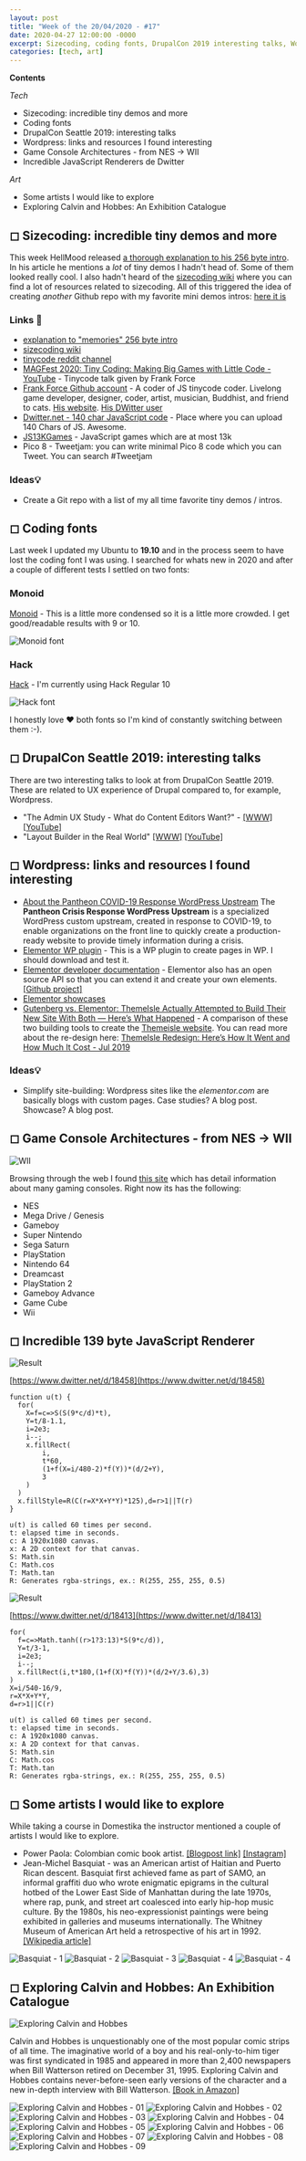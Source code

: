 ```yaml
---
layout: post
title: "Week of the 20/04/2020 - #17"
date: 2020-04-27 12:00:00 -0000
excerpt: Sizecoding, coding fonts, DrupalCon 2019 interesting talks, Wordpress links, Game Console Architectures, Basquiat and Calvin and Hobbes.
categories: [tech, art]
---
```


**Contents**

*Tech*

- Sizecoding: incredible tiny demos and more
- Coding fonts
- DrupalCon Seattle 2019: interesting talks
- Wordpress: links and resources I found interesting
- Game Console Architectures - from NES -> WII
- Incredible JavaScript Renderers de Dwitter

*Art*

- Some artists I would like to explore
- Exploring Calvin and Hobbes: An Exhibition Catalogue 


## ◻ Sizecoding: incredible tiny demos and more

This week HellMood released [a thorough explanation to his 256 byte intro](http://www.sizecoding.org/wiki/Memories). In his article he mentions a *lot* of tiny demos I hadn't head of. Some of them looked really cool. I also hadn't heard of the [sizecoding wiki](http://www.sizecoding.org/wiki/Main_Page) where you can find a lot of resources related to sizecoding. All of this triggered the idea of creating *another* Github repo with my favorite mini demos intros: [here it is](https://github.com/cesarmiquel/tiny-demos)


### Links 🔗

- [explanation to "memories" 256 byte intro](http://www.sizecoding.org/wiki/Memories)
- [sizecoding wiki](http://www.sizecoding.org/wiki/Main_Page)
- [tinycode reddit channel](https://www.reddit.com/r/tinycode/)
- [MAGFest 2020: Tiny Coding: Making Big Games with Little Code - YouTube](https://www.youtube.com/watch?v=8ogKnN3t7Nw) - Tinycode talk given by Frank Force
- [Frank Force Github account](https://github.com/KilledByAPixel) - A coder of JS tinycode coder. Livelong game developer, designer, coder, artist, musician, Buddhist, and friend to cats. [His website](https://frankforce.com/). [His DWitter user](https://www.dwitter.net/u/KilledByAPixel)
- [Dwitter.net - 140 char JavaScript code](https://www.dwitter.net/) - Place where you can upload 140 Chars of JS. Awesome.
- [JS13KGames](https://js13kgames.com/) - JavaScript games which are at most 13k
- Pico 8 - Tweetjam: you can write minimal Pico 8 code which you can Tweet. You can search #Tweetjam

### Ideas💡

- Create a Git repo with a list of my all time favorite tiny demos / intros.

## ◻ Coding fonts

Last week I updated my Ubuntu to **19.10** and in the process seem to have lost the coding font I was using. I searched for whats new in 2020 and after a couple of different tests I settled on two fonts:

### Monoid

[Monoid](https://larsenwork.com/monoid/) - This is a little more condensed so it is a little more crowded. I get good/readable results with 9 or 10.

![Monoid font](imgs/2020-04-20/monoid.png)


### Hack

[Hack](https://sourcefoundry.org/hack/) - I'm currently using Hack Regular 10

![Hack font](imgs/2020-04-20/hack-font.png?1)


I honestly love ❤️  both fonts so I'm kind of constantly switching between them :-).


## ◻ DrupalCon Seattle 2019: interesting talks

There are two interesting talks to look at from DrupalCon Seattle 2019. These are related to UX experience of Drupal compared to, for example, Wordpress.

- "The Admin UX Study - What do Content Editors Want?" - [[WWW]](https://events.drupal.org/seattle2019/sessions/admin-ux-study-what-do-content-editors-want) [[YouTube]](https://www.youtube.com/watch?v=4WNlEgWlR6Q)
- "Layout Builder in the Real World" [[WWW]](https://events.drupal.org/seattle2019/sessions/layout-builder-real-world) [[YouTube]](https://www.youtube.com/watch?v=84ioyh2QPBw)

## ◻ Wordpress: links and resources I found interesting

- [About the Pantheon COVID-19 Response WordPress Upstream](https://pantheon.io/docs/crisis-response-upstream) The **Pantheon Crisis Response WordPress Upstream** is a specialized WordPress custom upstream, created in response to COVID-19, to enable organizations on the front line to quickly create a production-ready website to provide timely information during a crisis.
- [Elementor WP plugin](https://elementor.com/) - This is a WP plugin to create pages in WP. I should download and test it.
- [Elementor developer documentation](https://developers.elementor.com/) - Elementor also has an open source API so that you can extend it and create your own elements. [[Github project]](https://github.com/elementor/elementor)
- [Elementor showcases](https://elementor.com/blog/category/showcase/)
- [Gutenberg vs. Elementor: ThemeIsle Actually Attempted to Build Their New Site With Both — Here’s What Happened](https://elementor.com/blog/gutenberg-vs-elementor/) - A comparison of these two building tools to create the [Themeisle website](https://themeisle.com/). You can read more about the re-design here: [ThemeIsle Redesign: Here’s How It Went and How Much It Cost - Jul 2019](https://www.codeinwp.com/blog/themeisle-redesign-2019/)

### Ideas💡

- Simplify site-building: Wordpress sites like the *elementor.com* are basically blogs with custom pages. Case studies? A blog post. Showcase? A blog post. 

## ◻ Game Console Architectures - from NES -> WII

![WII](imgs/2020-04-20/wii.png)

Browsing through the web I found [this site](https://copetti.org/projects/consoles/) which has detail information about many gaming consoles. Right now its has the following:

- NES
- Mega Drive / Genesis
- Gameboy
- Super Nintendo
- Sega Saturn
- PlayStation
- Nintendo 64
- Dreamcast
- PlayStation 2
- Gameboy Advance
- Game Cube
- Wii

## ◻ Incredible 139 byte JavaScript Renderer

![Result](imgs/2020-04-20/render-01.png)

[https://www.dwitter.net/d/18458](https://www.dwitter.net/d/18458)

```
function u(t) {
  for(
    X=f=c=>S(S(9*c/d)*t),
    Y=t/8-1.1,
    i=2e3;
    i--;
    x.fillRect(
        i,
        t*60,
        (1+f(X=i/480-2)*f(Y))*(d/2+Y),
        3
    )
  )
  x.fillStyle=R(C(r=X*X+Y*Y)*125),d=r>1||T(r)
}

u(t) is called 60 times per second.
t: elapsed time in seconds.
c: A 1920x1080 canvas.
x: A 2D context for that canvas.
S: Math.sin
C: Math.cos
T: Math.tan
R: Generates rgba-strings, ex.: R(255, 255, 255, 0.5)
```

![Result](imgs/2020-04-20/render-02.png)

[https://www.dwitter.net/d/18413](https://www.dwitter.net/d/18413)

```
for(
  f=c=>Math.tanh((r>1?3:13)*S(9*c/d)),
  Y=t/3-1,
  i=2e3;
  i--;
  x.fillRect(i,t*180,(1+f(X)*f(Y))*(d/2+Y/3.6),3)
)
X=i/540-16/9,
r=X*X+Y*Y,
d=r>1||C(r)

u(t) is called 60 times per second.
t: elapsed time in seconds.
c: A 1920x1080 canvas.
x: A 2D context for that canvas.
S: Math.sin
C: Math.cos
T: Math.tan
R: Generates rgba-strings, ex.: R(255, 255, 255, 0.5)
```


## ◻ Some artists I would like to explore

While taking a course in Domestika the instructor mentioned a couple of artists I would like to explore.

- Power Paola: Colombian comic book artist. [[Blogpost link]](http://powerpaola.blogspot.com/) [[Instagram]](https://www.instagram.com/powerpaola)
- Jean-Michel Basquiat - was an American artist of Haitian and Puerto Rican descent. Basquiat first achieved fame as part of SAMO, an informal graffiti duo who wrote enigmatic epigrams in the cultural hotbed of the Lower East Side of Manhattan during the late 1970s, where rap, punk, and street art coalesced into early hip-hop music culture. By the 1980s, his neo-expressionist paintings were being exhibited in galleries and museums internationally. The Whitney Museum of American Art held a retrospective of his art in 1992. [[Wikipedia article]](https://en.wikipedia.org/wiki/Jean-Michel_Basquiat)

![Basquiat - 1](imgs/2020-04-20/basquiat-01.jpg?1)
![Basquiat - 2](imgs/2020-04-20/basquiat-02.jpg)
![Basquiat - 3](imgs/2020-04-20/basquiat-03.jpg)
![Basquiat - 4](imgs/2020-04-20/basquiat-04.jpg)
![Basquiat - 4](imgs/2020-04-20/basquiat-05.jpg)

## ◻ Exploring Calvin and Hobbes: An Exhibition Catalogue

![Exploring Calvin and Hobbes](imgs/2020-04-20/ecah-00.png)

Calvin and Hobbes is unquestionably one of the most popular comic strips of all time. The imaginative world of a boy and his real-only-to-him tiger was first syndicated in 1985 and appeared in more than 2,400 newspapers when Bill Watterson retired on December 31, 1995. Exploring Calvin and Hobbes contains never-before-seen early versions of the character and a new in-depth interview with Bill Watterson. [[Book in Amazon]](https://www.amazon.com/-/es/Bill-Watterson/dp/1449460364)

![Exploring Calvin and Hobbes - 01](imgs/2020-04-20/ecah-01.jpg)
![Exploring Calvin and Hobbes - 02](imgs/2020-04-20/ecah-02.jpg)
![Exploring Calvin and Hobbes - 03](imgs/2020-04-20/ecah-03.jpg)
![Exploring Calvin and Hobbes - 04](imgs/2020-04-20/ecah-04.jpg)
![Exploring Calvin and Hobbes - 05](imgs/2020-04-20/ecah-05.jpg)
![Exploring Calvin and Hobbes - 06](imgs/2020-04-20/ecah-06.jpg)
![Exploring Calvin and Hobbes - 07](imgs/2020-04-20/ecah-07.jpg)
![Exploring Calvin and Hobbes - 08](imgs/2020-04-20/ecah-08.jpg)
![Exploring Calvin and Hobbes - 09](imgs/2020-04-20/ecah-09.jpg)
